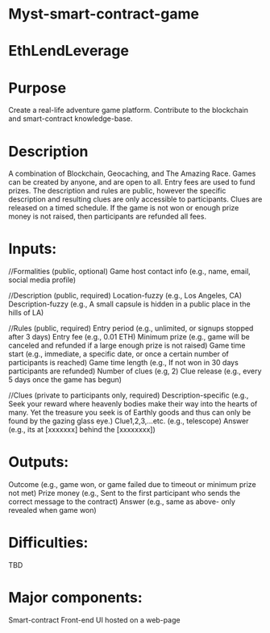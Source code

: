 # Myst-smart-contract-game

# EthLendLeverage

# Purpose

Create a real-life adventure game platform.
Contribute to the blockchain and smart-contract knowledge-base.

# Description

A combination of Blockchain, Geocaching, and The Amazing Race. Games can be created by anyone, and are open to all. Entry fees are used to fund prizes. The description and rules are public, however the specific description and resulting clues are only accessible to participants. Clues are released on a timed schedule.  If the game is not won or enough prize money is not raised, then participants are refunded all fees.

# Inputs:

//Formalities (public, optional)
Game host contact info (e.g., name, email, social media profile)

//Description (public, required)
Location-fuzzy (e.g., Los Angeles, CA)
Description-fuzzy (e.g., A small capsule is hidden in a public place in the hills of LA)

//Rules (public, required)
Entry period (e.g., unlimited, or signups stopped after 3 days)
Entry fee (e.g., 0.01 ETH)
Minimum prize (e.g., game will be canceled and refunded if a large enough prize is not raised)
Game time start (e.g., immediate, a specific date, or once a certain number of participants is reached) 
Game time length (e.g., If not won in 30 days participants are refunded)
Number of clues (e.g, 2)
Clue release (e.g., every 5 days once the game has begun)

//Clues (private to participants only, required)
Description-specific (e.g., Seek your reward where heavenly bodies make their way into the hearts of many. Yet the treasure you seek is of Earthly goods and thus can only be found by the gazing glass eye.)
Clue1,2,3,...etc. (e.g., telescope)
Answer (e.g., its at [xxxxxxx] behind the [xxxxxxxx])

# Outputs:

Outcome (e.g., game won, or game failed due to timeout or minimum prize not met)
Prize money (e.g., Sent to the first participant who sends the correct message to the contract)
Answer (e.g., same as above- only revealed when game won)

# Difficulties:

TBD

# Major components:

Smart-contract
Front-end UI hosted on a web-page